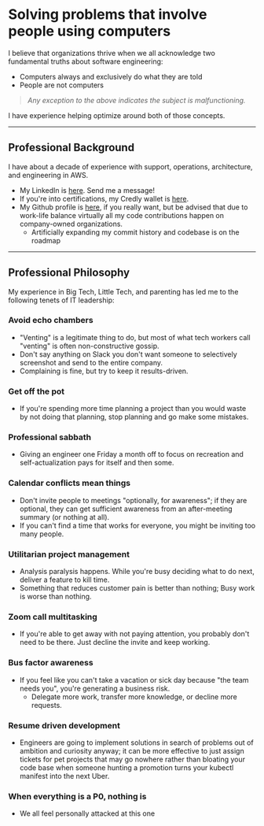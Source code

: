 # Solving problems that involve people using computers

I believe that organizations thrive when we all acknowledge two fundamental truths about software engineering:
- Computers always and exclusively do what they are told
- People are not computers

> *Any exception to the above indicates the subject is malfunctioning.*

I have experience helping optimize around both of those concepts.

---

## Professional Background

I have about a decade of experience with support, operations, architecture, and engineering in AWS.
- My LinkedIn is [here](https://www.linkedin.com/in/csanford31). Send me a message!
- If you're into certifications, my Credly wallet is [here](https://www.credly.com/users/christopher-sanford.d404c872).
- My Github profile is [here](https://github.com/cisanford), if you really want, but be advised that due to work-life balance virtually all my code contributions happen on company-owned organizations.
  - Artificially expanding my commit history and codebase is on the roadmap
<!-- - You can download my resume [here](). -->

---

## Professional Philosophy

My experience in Big Tech, Little Tech, and parenting has led me to the following tenets of IT leadership:

### Avoid echo chambers
- "Venting" is a legitimate thing to do, but most of what tech workers call "venting" is often non-constructive gossip.
- Don't say anything on Slack you don't want someone to selectively screenshot and send to the entire company.
- Complaining is fine, but try to keep it results-driven.

### Get off the pot
- If you're spending more time planning a project than you would waste by not doing that planning, stop planning and go make some mistakes.

### Professional sabbath
- Giving an engineer one Friday a month off to focus on recreation and self-actualization pays for itself and then some.

### Calendar conflicts mean things
- Don't invite people to meetings "optionally, for awareness"; if they are optional, they can get sufficient awareness from an after-meeting summary (or nothing at all).
- If you can't find a time that works for everyone, you might be inviting too many people.

### Utilitarian project management
- Analysis paralysis happens. While you're busy deciding what to do next, deliver a feature to kill time.
- Something that reduces customer pain is better than nothing; Busy work is worse than nothing.

### Zoom call multitasking
- If you're able to get away with not paying attention, you probably don't need to be there. Just decline the invite and keep working.

### Bus factor awareness
- If you feel like you can't take a vacation or sick day because "the team needs you", you're generating a business risk.
  - Delegate more work, transfer more knowledge, or decline more requests.

### Resume driven development
- Engineers are going to implement solutions in search of problems out of ambition and curiosity anyway; it can be more effective to just assign tickets for pet projects that may go nowhere rather than bloating your code base when someone hunting a promotion turns your kubectl manifest into the next Uber.

### When everything is a P0, nothing is
- We all feel personally attacked at this one
